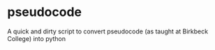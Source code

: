 # pseudocode
A quick and dirty script to convert pseudocode (as taught at Birkbeck College) into python
